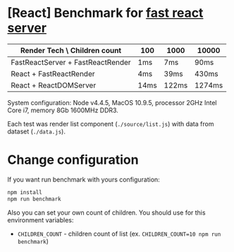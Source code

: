 # [React] Benchmark for [fast react server](https://github.com/alt-j/fast-react-server)

| Render Tech \ Children count | 100 | 1000 | 10000 |
--- | --- | --- | ---
| FastReactServer + FastReactRender | 1ms | 7ms | 90ms  |
| React + FastReactRender | 4ms | 39ms | 430ms |
| React + ReactDOMServer  | 14ms | 122ms | 1274ms |

System configuration: Node v4.4.5, MacOS 10.9.5, processor 2GHz Intel Core i7, memory 8Gb 1600MHz DDR3.

Each test was render list component (`./source/list.js`) with data from dataset (`./data.js`).

# Change configuration

If you want run benchmark with yours configuration:

```sh
npm install
npm run benchmark
```

Also you can set your own count of children. You should use for this environment variables:

- `CHILDREN_COUNT` - children count of list (ex. `CHILDREN_COUNT=10 npm run benchmark`)
